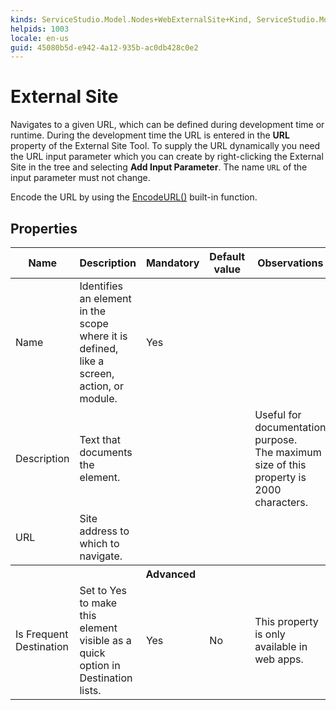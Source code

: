 ```yaml
---
kinds: ServiceStudio.Model.Nodes+WebExternalSite+Kind, ServiceStudio.Model.NRNodes+WebExternalSite+Kind
helpids: 1003
locale: en-us
guid: 45080b5d-e942-4a12-935b-ac0db428c0e2
---
```


# External Site

Navigates to a given URL, which can be defined during development time or runtime. During the development time the URL is entered in the **URL** property of the External Site Tool. To supply the URL dynamically you need the URL input parameter which you can create by right-clicking the External Site in the tree and selecting **Add Input Parameter**. The name `URL` of the input parameter must not change.

Encode the URL by using the [EncodeURL()](<builtinfunction.Text.final.md#EncodeUrl>) built-in function.

## Properties

<table markdown="1">
<thead>
<tr>
<th>Name</th>
<th>Description</th>
<th>Mandatory</th>
<th>Default value</th>
<th>Observations</th>
</tr>
</thead>
<tbody>
<tr>
<td title="Name">Name</td>
<td>Identifies an element in the scope where it is defined, like a screen, action, or module.</td>
<td>Yes</td>
<td></td>
<td></td>
</tr>
<tr>
<td title="Description">Description</td>
<td>Text that documents the element.</td>
<td></td>
<td></td>
<td>Useful for documentation purpose.<br/>The maximum size of this property is 2000 characters.</td>
</tr>
<tr>
<td title="URL">URL</td>
<td>Site address to which to navigate.</td>
<td></td>
<td></td>
<td></td>
</tr>
<tr >
<th colspan="5">Advanced</th>
</tr>
<tr>
<td title="Is Frequent Destination">Is Frequent Destination</td>
<td>Set to Yes to make this element visible as a quick option in Destination lists.</td>
<td>Yes</td>
<td>No</td>
<td>This property is only available in web apps.</td>
</tr>
</tbody>
</table>

